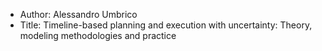 - Author: Alessandro Umbrico
- Title: Timeline-based planning and execution with uncertainty: Theory, modeling methodologies and practice